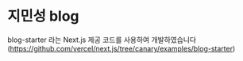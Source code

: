 # 지민성 blog

blog-starter 라는 Next.js 제공 코드를 사용하여 개발하였습니다 
(https://github.com/vercel/next.js/tree/canary/examples/blog-starter) 
